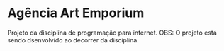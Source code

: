 # Agência Art Emporium
 Projeto da disciplina de programação para internet.
 OBS: O projeto está sendo dsenvolvido ao decorrer da disciplina.

